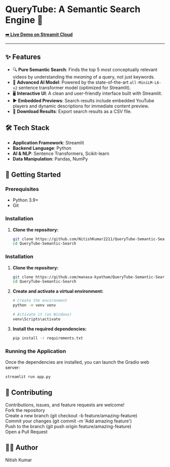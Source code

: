 # QueryTube: A Semantic Search Engine 🎥

**[➡️ Live Demo on Streamit Cloud](https://query-tube-nitish-main.streamlit.app/)**


---
## ✨ Features

- 🔍 **Pure Semantic Search**: Finds the top 5 most conceptually relevant videos by understanding the *meaning* of a query, not just keywords.
- 🧠 **Advanced AI Model**: Powered by the state-of-the-art `all-MiniLM-L6-v2` sentence transformer model (optimized for Streamlit).
- 🖥️ **Interactive UI**: A clean and user-friendly interface built with Streamlit.
- ▶️ **Embedded Previews**: Search results include embedded YouTube players and dynamic descriptions for immediate content preview.
- 💾 **Download Results**: Export search results as a CSV file.

## 🛠️ Tech Stack

- **Application Framework**: Streamlit
- **Backend Language**: Python
- **AI & NLP**: Sentence Transformers, Scikit-learn
- **Data Manipulation**: Pandas, NumPy

## 🚀 Getting Started

### Prerequisites
- Python 3.9+
- Git

### Installation

1. **Clone the repository:**
   ```bash
   git clone https://github.com/NitishKumar2211/QueryTube-Semantic-Search.git
   cd QueryTube-Semantic-Search

### Installation

1.  **Clone the repository:**
    ```bash
    git clone https://github.com/manasa-kyatham/QueryTube-Semantic-Search.git
    cd QueryTube-Semantic-Search
    ```

2.  **Create and activate a virtual environment:**
    ```bash
    # Create the environment
    python -m venv venv

    # Activate it (on Windows)
    venv\Scripts\activate
    ```

3.  **Install the required dependencies:**
    ```bash
    pip install -r requirements.txt
    ```

### Running the Application
Once the dependencies are installed, you can launch the Gradio web server:
```bash
streamlit run app.py
```


## 🤝 Contributing
Contributions, issues, and feature requests are welcome! <br>
Fork the repository <br>
Create a new branch (git checkout -b feature/amazing-feature) <br>
Commit your changes (git commit -m 'Add amazing feature') <br>
Push to the branch (git push origin feature/amazing-feature) <br>
Open a Pull Request

## 👨‍💻 Author
Nitish Kumar <br>
